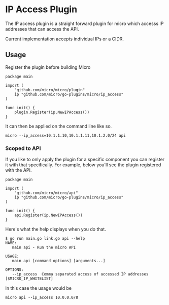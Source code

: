 # IP Access Plugin

The IP access plugin is a straight forward plugin for micro which accesss IP addresses that can access the API.

Current implementation accepts individual IPs or a CIDR.

## Usage

Register the plugin before building Micro

```
package main

import (
	"github.com/micro/micro/plugin"
	ip "github.com/micro/go-plugins/micro/ip_access"
)

func init() {
	plugin.Register(ip.NewIPAccess())
}
```

It can then be applied on the command line like so.

```
micro --ip_access=10.1.1.10,10.1.1.11,10.1.2.0/24 api
```

### Scoped to API

If you like to only apply the plugin for a specific component you can register it with that specifically. 
For example, below you'll see the plugin registered with the API.

```
package main

import (
	"github.com/micro/micro/api"
	ip "github.com/micro/go-plugins/micro/ip_access"
)

func init() {
	api.Register(ip.NewIPAccess())
}
```

Here's what the help displays when you do that.

```
$ go run main.go link.go api --help
NAME:
   main api - Run the micro API

USAGE:
   main api [command options] [arguments...]

OPTIONS:
   --ip_access 	Comma separated access of accessed IP addresses [$MICRO_IP_WHITELIST]
```

In this case the usage would be

```
micro api --ip_access 10.0.0.0/8
```
